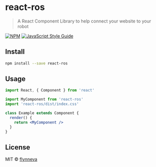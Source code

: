 # react-ros

> A React Component Library to help connect your website to your robot

[![NPM](https://img.shields.io/npm/v/react-ros.svg)](https://www.npmjs.com/package/react-ros) [![JavaScript Style Guide](https://img.shields.io/badge/code_style-standard-brightgreen.svg)](https://standardjs.com)

## Install

```bash
npm install --save react-ros
```

## Usage

```jsx
import React, { Component } from 'react'

import MyComponent from 'react-ros'
import 'react-ros/dist/index.css'

class Example extends Component {
  render() {
    return <MyComponent />
  }
}
```

## License

MIT © [flynneva](https://github.com/flynneva)
